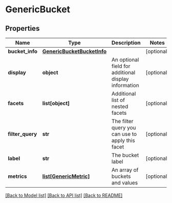 # GenericBucket

## Properties
Name | Type | Description | Notes
------------ | ------------- | ------------- | -------------
**bucket_info** | [**GenericBucketBucketInfo**](GenericBucketBucketInfo.md) |  | [optional] 
**display** | **object** | An optional field for additional display information | [optional] 
**facets** | **list[object]** | Additional list of nested facets | [optional] 
**filter_query** | **str** | The filter query you can use to apply this facet | [optional] 
**label** | **str** | The bucket label | [optional] 
**metrics** | [**list[GenericMetric]**](GenericMetric.md) | An array of buckets and values | [optional] 

[[Back to Model list]](../README.md#documentation-for-models) [[Back to API list]](../README.md#documentation-for-api-endpoints) [[Back to README]](../README.md)

